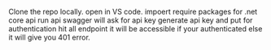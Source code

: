 Clone the repo locally.
open in VS code.
impoert require packages for .net core api
run api
swagger will ask for api key 
generate api key and put for authentication 
hit all endpoint it will be accessible if your authenticated 
else it will give you 401 error.
